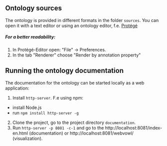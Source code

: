 ## Ontology sources
The ontology is provided in different formats in the folder `sources`. You can open it with a text editor or using an ontology editor, f.e. [Protégé ](https://protege.stanford.edu/)

##### For a better readability:  
1) In Protégé-Editor open: "File" -> Preferences.
2) In the tab "Renderer" choose "Render by annotation property"


## Running the ontology documentation
The documentation for the ontology can be started locally as a web application:
1. Install `http-server`. F.e using npm: 
  *  install Node.js
  *  run `npm install http-server -g`
2. Clone the project, go to the project directory `documentation`.
3. Run `http-server -p 8081 -c-1` and go to the http://localhost:8081/index-en.html (documentation) or http://localhost:8081/webvowl/ (visualization).
